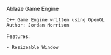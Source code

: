 Ablaze Game Engine

    C++ Game Engine written using OpenGL
    Author: Jordan Morrison

Features:
    
    - Resizeable Window
